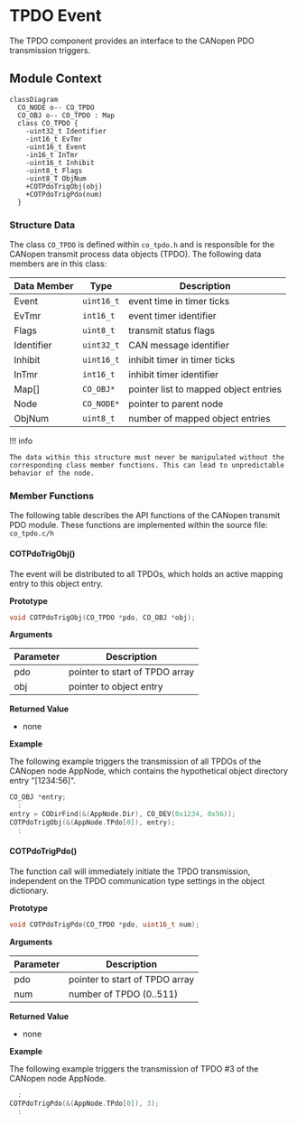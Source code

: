 # TPDO Event

The TPDO component provides an interface to the CANopen PDO transmission triggers.

## Module Context

```mermaid
classDiagram
  CO_NODE o-- CO_TPDO
  CO_OBJ o-- CO_TPDO : Map
  class CO_TPDO {
    -uint32_t Identifier
    -int16_t EvTmr
    -uint16_t Event
    -in16_t InTmr
    -uint16_t Inhibit
    -uint8_t Flags
    -uint8_T ObjNum
    +COTPdoTrigObj(obj)
    +COTPdoTrigPdo(num)
  }
```

### Structure Data

The class `CO_TPDO` is defined within `co_tpdo.h` and is responsible for the CANopen transmit process data objects (TPDO). The following data members are in this class:

| Data Member | Type       | Description                           |
| ----------- | ---------- | ------------------------------------- |
| Event       | `uint16_t` | event time in timer ticks             |
| EvTmr       | `int16_t`  | event timer identifier                |
| Flags       | `uint8_t`  | transmit status flags                 |
| Identifier  | `uint32_t` | CAN message identifier                |
| Inhibit     | `uint16_t` | inhibit timer in timer ticks          |
| InTmr       | `int16_t`  | inhibit timer identifier              |
| Map[]       | `CO_OBJ*`  | pointer list to mapped object entries |
| Node        | `CO_NODE*` | pointer to parent node                |
| ObjNum      | `uint8_t`  | number of mapped object entries       |

!!! info

    The data within this structure must never be manipulated without the corresponding class member functions. This can lead to unpredictable behavior of the node.

### Member Functions

The following table describes the API functions of the CANopen transmit PDO module. These functions are implemented within the source file: `co_tpdo.c/h`

#### COTPdoTrigObj()

The event will be distributed to all TPDOs, which holds an active mapping entry to this object entry.

**Prototype**

```c
void COTPdoTrigObj(CO_TPDO *pdo, CO_OBJ *obj);
```

**Arguments**

| Parameter | Description                    |
| --------- | ------------------------------ |
| pdo       | pointer to start of TPDO array |
| obj       | pointer to object entry        |

**Returned Value**

- none

**Example**

The following example triggers the transmission of all TPDOs of the CANopen node AppNode, which contains the hypothetical object directory entry "[1234:56]".

```c
CO_OBJ *entry;
  :
entry = CODirFind(&(AppNode.Dir), CO_DEV(0x1234, 0x56));
COTPdoTrigObj(&(AppNode.TPdo[0]), entry);
  :
```

#### COTPdoTrigPdo()

The function call will immediately initiate the TPDO transmission, independent on the TPDO communication type settings in the object dictionary.

**Prototype**

```c
void COTPdoTrigPdo(CO_TPDO *pdo, uint16_t num);
```

**Arguments**

| Parameter | Description                    |
| --------- | ------------------------------ |
| pdo       | pointer to start of TPDO array |
| num       | number of TPDO (0..511)        |

**Returned Value**

- none

**Example**

The following example triggers the transmission of TPDO #3 of the CANopen node AppNode.

```c
  :
COTPdoTrigPdo(&(AppNode.TPdo[0]), 3);
  :
```
